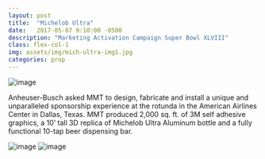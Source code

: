 ```yaml
---
layout: post
title:  "Michelob Ultra"
date:   2017-05-07 9:10:00 -0500
description: "Marketing Activation Campaign Super Bowl XLVIII"
class: flex-col-1
img: assets/img/mich-ultra-img1.jpg
categories: prop
---
```

![image](../../assets/img/mich-ultra-hero.jpg "some image")

<span>A</span>nheuser-Busch asked MMT to design, fabricate and install a unique and unparalleled sponsorship experience at the rotunda in the American Airlines Center in Dallas, Texas. MMT produced 2,000 sq. ft. of 3M self adhesive graphics, a 10’ tall 3D replica of Michelob Ultra Aluminum bottle and a fully functional 10-tap beer dispensing bar.

![image](../../assets/img/mich-ultra-img2.jpg "some image")
![image](../../assets/img/mich-ultra-img3.jpg "some image")
